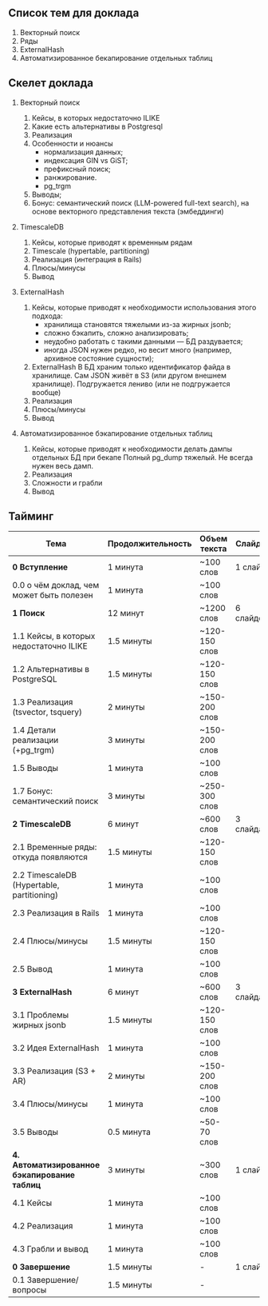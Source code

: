 ## Список тем для доклада

1. Векторный поиск
2. Ряды
3. ExternalHash
4. Автоматизированное бекапирование отдельных таблиц


## Скелет доклада

1. Векторный поиск
    1. Кейсы, в которых недостаточно ILIKE 
    2. Какие есть альтернативы в Postgresql
    3. Реализация
    4. Особенности и нюансы
        - нормализация данных;
        - индексация GIN vs GiST;
        - префиксный поиск;
        - ранжирование.
        - pg_trgm
    5. Выводы;
    6. Бонус: семантический поиск (LLM-powered full-text search), на основе векторного представления текста (эмбеддинги)

2. TimescaleDB
    1. Кейсы, которые приводят к временным рядам
    2. Timescale (hypertable, partitioning)
    3. Реализация (интеграция в Rails)
    4. Плюсы/минусы
    5. Вывод

3. ExternalHash
    1. Кейсы, которые приводят к необходимости использования этого подхода:
        - хранилища становятся тяжелыми из-за жирных jsonb;
        - сложно бэкапить, сложно анализировать;
        - неудобно работать с такими данными — БД раздувается;
        - иногда JSON нужен редко, но весит много (например, архивное состояние сущности);
    2. ExternalHash
        В БД храним только идентификатор файда в хранилище. Сам JSON живёт в S3 (или другом внешнем хранилище). Подгружается лениво (или не подгружается вообще)
    3. Реализация
    4. Плюсы/минусы
    5. Вывод

4. Автоматизированное бэкапирование отдельных таблиц
    1. Кейсы, которые приводят к необходимости делать дампы отдельных БД при бекапе
        Полный pg_dump тяжелый. Не всегда нужен весь дамп.
    2. Реализация
    3. Сложности и грабли
    4. Вывод

## Тайминг

| Тема | Продолжительность | Объем текста | Слайды |
|-------------|-------------|-------------|-------------|
| **0 Вступление**|1 минута| ~100 слов | 1 слайд |
| 0.0 о чём доклад, чем может быть полезен| 1 минута | ~100 слов |
| **1 Поиск**|12 минут| ~1200 слов| 6 слайдов |
| 1.1 Кейсы, в которых недостаточно ILIKE| 1.5 минуты | ~120-150 слов |
| 1.2 Альтернативы в PostgreSQL| 1.5 минуты | ~120-150 слов |
| 1.3 Реализация (tsvector, tsquery)| 2 минуты | ~150-200 слов |
| 1.4 Детали реализации (+pg_trgm)| 3 минуты | ~150-200 слов |
| 1.5 Выводы| 1 минута | ~100 слов |
| 1.7 Бонус: семантический поиск | 3 минуты | ~250-300 слов |
| **2 TimescaleDB**|6 минут| ~600 слов| 3 слайда |
| 2.1 Временные ряды: откуда появляются | 1.5 минуты | ~120-150 слов |
| 2.2 TimescaleDB (Hypertable, partitioning) | 1 минута | ~100 слов |
| 2.3 Реализация в Rails | 1 минута | ~100 слов |
| 2.4 Плюсы/минусы | 1.5 минуты | ~120-150 слов |
| 2.5 Вывод | 1 минута | ~100 слов |
| **3 ExternalHash**|6 минут| ~600 слов| 3 слайда |
| 3.1 Проблемы жирных jsonb | 1.5 минуты | ~120-150 слов |
| 3.2 Идея ExternalHash | 1 минута | ~100 слов |
| 3.3 Реализация (S3 + AR) | 2 минуты | ~150-200 слов |
| 3.4 Плюсы/минусы | 1 минута | ~100 слов |
| 3.5 Выводы | 0.5 минута | ~50-70 слов |
| **4. Автоматизированное бэкапирование таблиц**|3 минуты| ~300 слов| 1 слайд |
| 4.1 Кейсы | 1 минута | ~100 слов |
| 4.2 Реализация | 1 минута | ~100 слов |
| 4.3 Грабли и вывод | 1 минута | ~100 слов |
| **0 Завершение**|1.5 минуты| - | 1 слайд |
| 0.1 Завершение/вопросы | 1.5 минуты | - |
